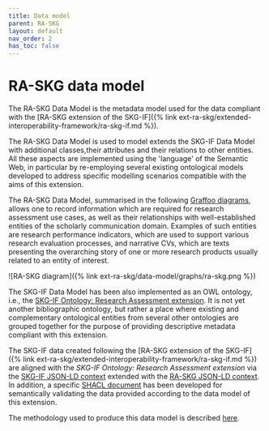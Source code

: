 ```yaml
---
title: Data model
parent: RA-SKG
layout: default
nav_order: 2
has_toc: false
---
```


# RA-SKG data model

The RA-SKG Data Model is the metadata model used for the data compliant with the [RA-SKG extension of the SKG-IF]({% link ext-ra-skg/extended-interoperability-framework/ra-skg-if.md %}).

The RA-SKG Data Model is used to model extends the SKG-IF Data Model with additional classes,their attributes and their relations to other entities. All these aspects are implemented using the 'language' of the Semantic Web, in particular by re-employing several existing ontological models developed to address specific modelling scenarios compatible with the aims of this extension. 

The RA-SKG Data Model, summarised in the following [Graffoo diagrams](https://essepuntato.it/graffoo), allows one to record information which are required for research assessment use cases, as well as their relationships with well-established entities of the scholarly communication domain. Examples of such entities are research performance indicators, which are used to support various research evaluation processes, and narrative CVs, which are texts presenting the overarching story of one or more research products usually related to an entity of interest.

![RA-SKG diagram]({% link ext-ra-skg/data-model/graphs/ra-skg.png %})

The SKG-IF Data Model has been also implemented as an OWL ontology, i.e., the [SKG-IF Ontology: Research Assessment extension](https://w3id.org/skg-if/extension/ra-skg/ontology/). It is not yet another bibliographic ontology, but rather a place where existing and complementary ontological entities from several other ontologies are grouped together for the purpose of providing descriptive metadata compliant with this extension.

The SKG-IF data created following the [RA-SKG extension of the SKG-IF]({% link ext-ra-skg/extended-interoperability-framework/ra-skg-if.md %}) are aligned with the *SKG-IF Ontology: Research Assessment extension* via the [SKG-IF JSON-LD context](https://w3id.org/skg-if/context/skg-if.json) extended with the [RA-SKG JSON-LD context](https://w3id.org/skg-if/extension/ra-skg/context/skg-if.json). In addition, a specific [SHACL document](https://w3id.org/skg-if/extension/ra-skg/validation/shacl) has been developed for semantically validating the data provided according to the data model of this extension.

The methodology used to produce this data model is described [here](./methodology).
